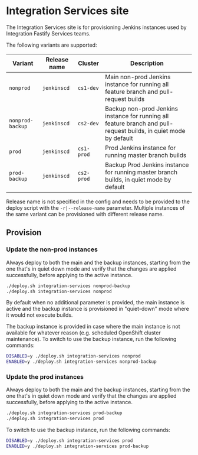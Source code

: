 # Integration Services site

The Integration Services site is for provisioning Jenkins instances used by Integration Fastify Services teams.

The following variants are supported:

| Variant          | Release name     | Cluster    | Description
| ---------------- | ------------     | ---------- | ------------------------------------------------------------------------------------------ |
| `nonprod`        | `jenkinscd`      | `cs1-dev`  | Main non-prod Jenkins instance for running all feature branch and pull-request builds                             |
| `nonprod-backup` | `jenkinscd`      | `cs2-dev`  | Backup non-prod Jenkins instance for running all feature branch and pull-request builds, in quiet mode by default |
| `prod`           | `jenkinscd`      | `cs1-prod` | Prod Jenkins instance for running master branch builds                                  |
| `prod-backup`    | `jenkinscd`      | `cs2-prod` | Backup Prod Jenkins instance for running master branch builds, in quiet mode by default |

Release name is not specified in the config and needs to be provided to the deploy script with the `-r|--release-name`
parameter. Multiple instances of the same variant can be provisioned with different release name.

## Provision

### Update the non-prod instances

Always deploy to both the main and the backup instances, starting from the one that's in quiet down mode and verify that
the changes are applied successfully, before applying to the active instance.

```sh
./deploy.sh integration-services nonprod-backup
./deploy.sh integration-services nonprod
```

By default when no additional parameter is provided, the main instance is active and the backup instance is provisioned
in "quiet-down" mode where it would not execute builds.

The backup instance is provided in case where the main instance is not available for whatever reason (e.g. scheduled
OpenShift cluster maintenance). To switch to use the backup instance, run the following commands:

```sh
DISABLED=y ./deploy.sh integration-services nonprod
ENABLED=y ./deploy.sh integration-services nonprod-backup
```

### Update the prod instances

Always deploy to both the main and the backup instances, starting from the one that's in quiet down mode and verify that
the changes are applied successfully, before applying to the active instance.

```sh
./deploy.sh integration-services prod-backup
./deploy.sh integration-services prod
```

To switch to use the backup instance, run the following commands:

```sh
DISABLED=y ./deploy.sh integration-services prod
ENABLED=y ./deploy.sh integration-services prod-backup
```

